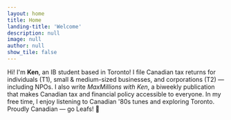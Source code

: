 ```yaml
---
layout: home
title: Home
landing-title: 'Welcome'
description: null
image: null
author: null
show_tile: false
---
```


Hi! I'm <b>Ken</b>, an IB student based in Toronto! I file Canadian tax returns for individuals (T1), small & medium-sized businesses, and corporations (T2) — including NPOs. I also write <i>MaxMillions with Ken</i>, a biweekly publication that makes Canadian tax and financial policy accessible to everyone. In my free time, I enjoy listening to Canadian '80s tunes and exploring Toronto. Proudly Canadian — go Leafs! &#127809; 
